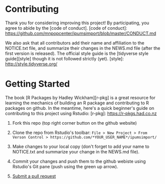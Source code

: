 # Contributing

Thank you for considering improving this project! By participating, you
agree to abide by the [code of conduct].
[code of conduct]: https://github.com/mnpopcenter/ipumsimport/blob/master/CONDUCT.md

We also ask that all contributors add their name and affiliation to the NOTICE.txt file,
and summarize their changes in the NEWS.md file (after the first version is released). 
The official style guide is the [tidyverse style guide][style] though it is not followed 
strictly (yet).
[style]: http://style.tidyverse.org/

# Getting Started

The book [R Packages by Hadley Wickham][r-pkg] is a great resource for learning the
mechanics of building an R package and contributing to R packages on github. 
In the meantime, here's a quick beginner's guide on contributing to this project 
using Rstudio:
[r-pkg]: https://r-pkgs.had.co.nz

1) Fork this repo (top right corner button on the github website)

2) Clone the repo from Rstudio's toolbar: 
`File > New Project > From Verson Control > https://github.com/*YOUR_USER_NAME*/ipumsimport/`

3) Make changes to your local copy (don't forget to add your name to NOTICE.txt and 
summarize your change in the NEWS.md file). 

4) Commit your changes and push them to the github webiste using Rstudio's Git pane 
(push using the green up arrow). 

5) [Submit a pull request](https://github.com/mnpopcenter/ipumsimport/compare/)
